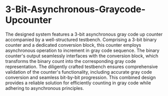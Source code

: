 # 3-Bit-Asynchronous-Graycode-Upcounter
The designed system features a 3-bit asynchronous gray code up counter accompanied by a well-structured testbench. Comprising a 3-bit binary counter and a dedicated conversion block, this counter employs asynchronous operation to increment in gray code sequence. The binary counter's output seamlessly interfaces with the conversion block, which transforms the binary count into the corresponding gray code representation. The diligently crafted testbench ensures comprehensive validation of the counter's functionality, including accurate gray code conversion and seamless bit-by-bit progression. This combined design provides a reliable solution for efficiently counting in gray code while adhering to asynchronous principles.
